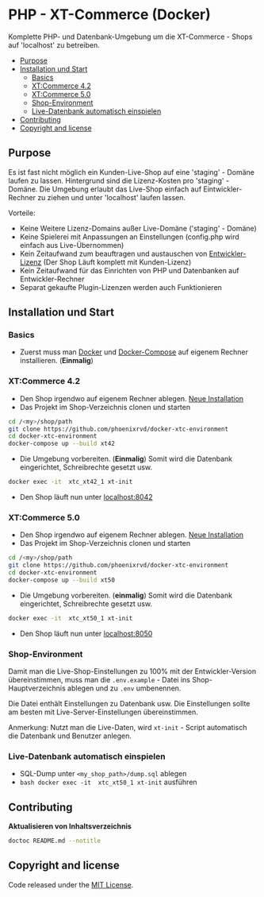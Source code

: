 # PHP - XT-Commerce (Docker)

Komplette PHP- und Datenbank-Umgebung um die XT-Commerce - Shops auf 'localhost' zu betreiben.


<!-- START doctoc generated TOC please keep comment here to allow auto update -->
<!-- DON'T EDIT THIS SECTION, INSTEAD RE-RUN doctoc TO UPDATE -->


- [Purpose](#purpose)
- [Installation und Start](#installation-und-start)
  - [Basics](#basics)
  - [XT:Commerce 4.2](#xtcommerce-42)
  - [XT:Commerce 5.0](#xtcommerce-50)
  - [Shop-Environment](#shop-environment)
  - [Live-Datenbank automatisch einspielen](#live-datenbank-automatisch-einspielen)
- [Contributing](#contributing)
- [Copyright and license](#copyright-and-license)

<!-- END doctoc generated TOC please keep comment here to allow auto update -->

## Purpose

Es ist fast nicht möglich ein Kunden-Live-Shop auf eine 'staging' - Domäne laufen zu 
lassen. Hintergrund sind die Lizenz-Kosten pro 'staging' - Domäne. Die Umgebung
erlaubt das Live-Shop einfach auf Eintwickler-Rechner zu ziehen und unter 'localhost'
laufen lassen.

Vorteile:
* Keine Weitere Lizenz-Domains außer Live-Domäne ('staging' - Domäne)
* Keine Spielerei mit Anpassungen an Einstellungen (config.php wird einfach aus Live-Übernommen)
* Kein Zeitaufwand zum beauftragen und austauschen von [Entwickler-Lizenz](http://addons.xt-commerce.com/index.php?page=developer_license) (Der Shop  Läuft komplett mit Kunden-Lizenz)
* Kein Zeitaufwand für das Einrichten von PHP und Datenbanken auf Entwickler-Rechner
* Separat gekaufte Plugin-Lizenzen werden auch Funktionieren

## Installation und Start

### Basics

* Zuerst muss man [Docker](https://docs.docker.com/install/) und 
[Docker-Compose](https://docs.docker.com/compose/install/) auf 
eigenem Rechner installieren. (**Einmalig**) 

### XT:Commerce 4.2

* Den Shop irgendwo auf eigenem Rechner ablegen. [Neue Installation](https://xtcommerce.atlassian.net/wiki/spaces/MANUAL/pages/917509/Download+und+Entpacken+der+Software)
* Das Projekt im Shop-Verzeichnis clonen und starten
```bash
cd /<my>/shop/path
git clone https://github.com/phoenixrvd/docker-xtc-environment
cd docker-xtc-environment
docker-compose up --build xt42
```
* Die Umgebung vorbereiten. (**Einmalig**) Somit wird die Datenbank eingerichtet, Schreibrechte gesetzt usw.
```bash
docker exec -it  xtc_xt42_1 xt-init
```
* Den Shop läuft nun unter [localhost:8042](http://localhost:8042)

### XT:Commerce 5.0

* Den Shop irgendwo auf eigenem Rechner ablegen. [Neue Installation](https://xtcommerce.atlassian.net/wiki/spaces/MANUAL/pages/917509/Download+und+Entpacken+der+Software)
* Das Projekt im Shop-Verzeichnis clonen und starten
```bash
cd /<my>/shop/path
git clone https://github.com/phoenixrvd/docker-xtc-environment
cd docker-xtc-environment
docker-compose up --build xt50
```
* Die Umgebung vorbereiten. (**einmalig**) Somit wird die Datenbank eingerichtet, Schreibrechte gesetzt usw.
```bash
docker exec -it  xtc_xt50_1 xt-init
```
* Den Shop läuft nun unter [localhost:8050](http://localhost:8050)

### Shop-Environment

Damit man die Live-Shop-Einstellungen zu 100% mit der Entwickler-Version übereinstimmen,
muss man die `.env.example` - Datei ins Shop-Hauptverzeichnis ablegen und zu `.env` umbenennen.

Die Datei enthält Einstellungen zu Datenbank usw. Die Einstellungen sollte am besten mit 
Live-Server-Einstellungen übereinstimmen.

Anmerkung: Nutzt man die Live-Daten, wird `xt-init` - Script automatisch die Datenbank und Benutzer anlegen.

### Live-Datenbank automatisch einspielen

* SQL-Dump unter ```<my_shop_path>/dump.sql``` ablegen
* ```bash docker exec -it  xtc_xt50_1 xt-init``` ausführen

## Contributing

**Aktualisieren von Inhaltsverzeichnis**

```bash
doctoc README.md --notitle
```

## Copyright and license

Code released under the [MIT License](https://opensource.org/licenses/MIT). 